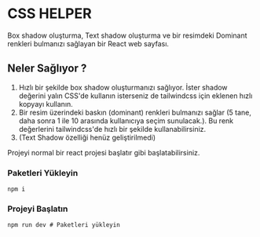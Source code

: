 # CSS HELPER

Box shadow oluşturma, Text shadow oluşturma ve bir resimdeki Dominant renkleri bulmanızı sağlayan bir React web sayfası.

## Neler Sağlıyor ?
1. Hızlı bir şekilde box shadow oluşturmanızı sağlıyor. İster shadow değerini yalın CSS'de kullanın isterseniz de tailwindcss için eklenen hızlı kopyayı kullanın.
2. Bir resim üzerindeki baskın (dominant) renkleri bulmanızı sağlar (5 tane, daha sonra 1 ile 10 arasında kullanıcıya seçim sunulacak.). Bu renk değerlerini tailwindcss'de hızlı bir şekilde kullanabilirsiniz.
3. (Text Shadow özelliği henüz geliştirilmedi) 


Projeyi normal bir react projesi başlatır gibi başlatabilirsiniz.


### Paketleri Yükleyin
``npm i``


### Projeyi Başlatın
``npm run dev # Paketleri yükleyin``
